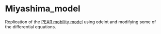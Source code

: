 # Miyashima_model
Replication of the [PEAR mobility model](https://www.nature.com/articles/s41586-018-0839-y) using odeint and modifying some of the differential equations.

